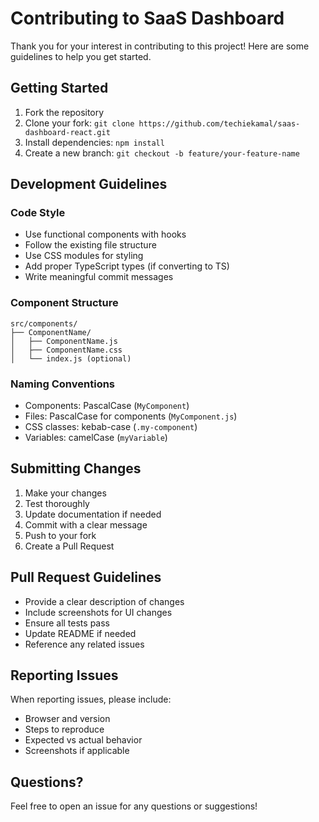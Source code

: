 # Contributing to SaaS Dashboard

Thank you for your interest in contributing to this project! Here are some guidelines to help you get started.

## Getting Started

1. Fork the repository
2. Clone your fork: `git clone https://github.com/techiekamal/saas-dashboard-react.git`
3. Install dependencies: `npm install`
4. Create a new branch: `git checkout -b feature/your-feature-name`

## Development Guidelines

### Code Style
- Use functional components with hooks
- Follow the existing file structure
- Use CSS modules for styling
- Add proper TypeScript types (if converting to TS)
- Write meaningful commit messages

### Component Structure
```
src/components/
├── ComponentName/
│   ├── ComponentName.js
│   ├── ComponentName.css
│   └── index.js (optional)
```

### Naming Conventions
- Components: PascalCase (`MyComponent`)
- Files: PascalCase for components (`MyComponent.js`)
- CSS classes: kebab-case (`.my-component`)
- Variables: camelCase (`myVariable`)

## Submitting Changes

1. Make your changes
2. Test thoroughly
3. Update documentation if needed
4. Commit with a clear message
5. Push to your fork
6. Create a Pull Request

## Pull Request Guidelines

- Provide a clear description of changes
- Include screenshots for UI changes
- Ensure all tests pass
- Update README if needed
- Reference any related issues

## Reporting Issues

When reporting issues, please include:
- Browser and version
- Steps to reproduce
- Expected vs actual behavior
- Screenshots if applicable

## Questions?

Feel free to open an issue for any questions or suggestions!